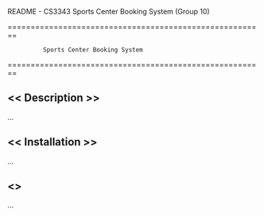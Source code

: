 README - CS3343 Sports Center Booking System (Group 10)

========================================================

              Sports Center Booking System
              
========================================================

<< Description >>
--------------------------------------------------------
...

<< Installation >>
--------------------------------------------------------
...

<<User Guideline >>
--------------------------------------------------------
...
